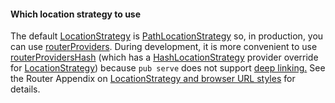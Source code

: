 <div class="alert alert-warning" markdown="1">
  <h4>Which location strategy to use</h4>

  The default [LocationStrategy][] is [PathLocationStrategy][] so, in
  production, you can use [routerProviders][].
  During development, it is more convenient to use [routerProvidersHash]
  (which has a [HashLocationStrategy][] provider override for [LocationStrategy][])
  because `pub serve` does not support [deep linking.][deep linking]
  See the Router Appendix on [LocationStrategy and browser URL styles][appendix]
  for details.
</div>

[appendix]: /angular/guide/router/appendices#browser-url-styles
[deep linking]: https://en.wikipedia.org/wiki/Deep_linking
[HashLocationStrategy]: /api/angular_router/angular_router/HashLocationStrategy-class
[LocationStrategy]: /api/angular_router/angular_router/LocationStrategy-class
[PathLocationStrategy]: /api/angular_router/angular_router/PathLocationStrategy-class
[routerProviders]: /api/angular_router/angular_router/routerProviders-constant
[routerProvidersHash]: /api/angular_router/angular_router/routerProvidersHash-constant
